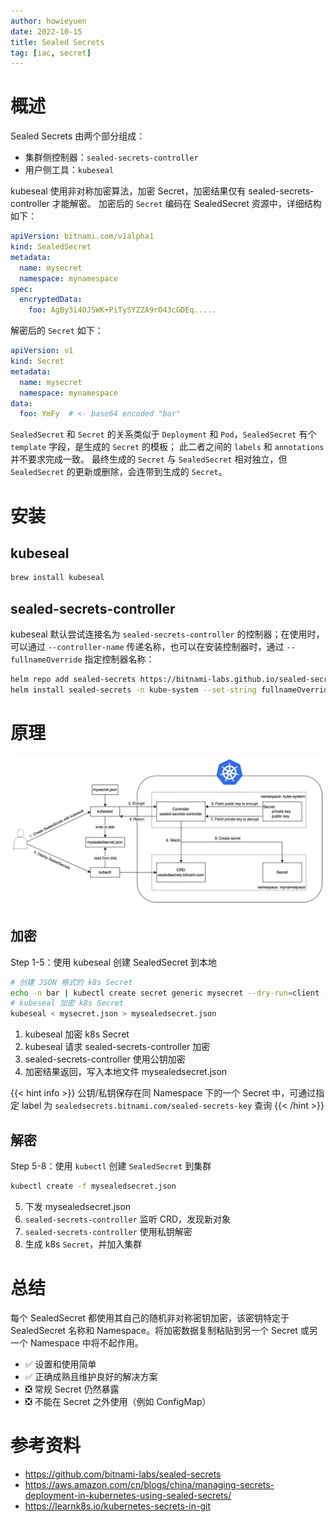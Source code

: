 ```yaml
---
author: howieyuen
date: 2022-10-15
title: Sealed Secrets
tag: [iac, secret]
---
```


# 概述

Sealed Secrets 由两个部分组成：
- 集群侧控制器：`sealed-secrets-controller`
- 用户侧工具：`kubeseal`

kubeseal 使用非对称加密算法，加密 Secret，加密结果仅有 sealed-secrets-controller 才能解密。
加密后的 `Secret` 编码在 SealedSecret 资源中，详细结构如下：

```yaml
apiVersion: bitnami.com/v1alpha1
kind: SealedSecret
metadata:
  name: mysecret
  namespace: mynamespace
spec:
  encryptedData:
    foo: AgBy3i4OJSWK+PiTySYZZA9rO43cGDEq.....
```

解密后的 `Secret` 如下：

```yaml
apiVersion: v1
kind: Secret
metadata:
  name: mysecret
  namespace: mynamespace
data:
  foo: YmFy  # <- base64 encoded "bar"
```

`SealedSecret` 和 `Secret` 的关系类似于 `Deployment` 和 `Pod`，`SealedSecret` 有个 `template` 字段，是生成的 `Secret` 的模板；
此二者之间的 `labels` 和 `annotations` 并不要求完成一致。
最终生成的 `Secret` 与 `SealedSecret` 相对独立，但 `SealedSecret` 的更新或删除，会连带到生成的 `Secret`。

# 安装

## kubeseal

```bash
brew install kubeseal
```

## sealed-secrets-controller

kubeseal 默认尝试连接名为 `sealed-secrets-controller` 的控制器；在使用时，可以通过 `--controller-name` 传递名称，也可以在安装控制器时，通过 `--fullnameOverride` 指定控制器名称：

```bash
helm repo add sealed-secrets https://bitnami-labs.github.io/sealed-secrets
helm install sealed-secrets -n kube-system --set-string fullnameOverride=sealed-secrets-controller sealed-secrets/sealed-secrets 
```

# 原理

![](/secret-as-code/sealedsecrets.png)

## 加密

Step 1-5：使用 kubeseal 创建 SealedSecret 到本地

```bash
# 创建 JSON 格式的 k8s Secret
echo -n bar | kubectl create secret generic mysecret --dry-run=client --from-file=foo=/dev/stdin -o json >mysecret.json
# kubeseal 加密 k8s Secret
kubeseal < mysecret.json > mysealedsecret.json
```

1. kubeseal 加密 k8s Secret
2. kubeseal 请求 sealed-secrets-controller 加密
3. sealed-secrets-controller 使用公钥加密
4. 加密结果返回，写入本地文件 mysealedsecret.json

{{< hint info >}}
公钥/私钥保存在同 Namespace 下的一个 Secret 中，可通过指定 label 为 `sealedsecrets.bitnami.com/sealed-secrets-key` 查询
{{< /hint >}}

## 解密
Step 5-8：使用 `kubectl` 创建 `SealedSecret` 到集群

```bash
kubectl create -f mysealedsecret.json
```

5. 下发 mysealedsecret.json
6. `sealed-secrets-controller` 监听 CRD，发现新对象
7. `sealed-secrets-controller` 使用私钥解密
8. 生成 k8s `Secret`，并加入集群

# 总结

每个 SealedSecret 都使用其自己的随机非对称密钥加密，该密钥特定于 SealedSecret 名称和 Namespace。将加密数据复制粘贴到另一个 Secret 或另一个 Namespace 中将不起作用。

- ✅ 设置和使用简单
- ✅ 正确成熟且维护良好的解决方案
- ❎ 常规 Secret 仍然暴露
- ❎ 不能在 Secret 之外使用（例如 ConfigMap）

# 参考资料

- https://github.com/bitnami-labs/sealed-secrets
- https://aws.amazon.com/cn/blogs/china/managing-secrets-deployment-in-kubernetes-using-sealed-secrets/
- https://learnk8s.io/kubernetes-secrets-in-git
